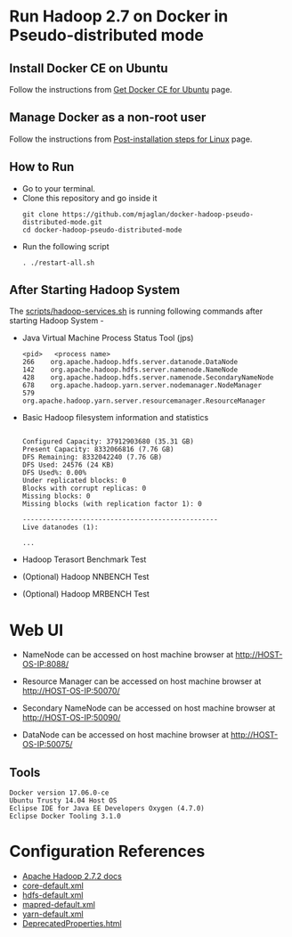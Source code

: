 # Run Hadoop 2.7 on Docker in Pseudo-distributed mode

## Install Docker CE on Ubuntu

Follow the instructions from [Get Docker CE for Ubuntu](https://docs.docker.com/engine/installation/linux/docker-ce/ubuntu/) page.


## Manage Docker as a non-root user

Follow the instructions from [Post-installation steps for Linux](https://docs.docker.com/engine/installation/linux/linux-postinstall/#manage-docker-as-a-non-root-user) page.


## How to Run
- Go to your terminal.
- Clone this repository and go inside it
	```
	git clone https://github.com/mjaglan/docker-hadoop-pseudo-distributed-mode.git
	cd docker-hadoop-pseudo-distributed-mode
	```
- Run the following script
	```
	. ./restart-all.sh
	```

## After Starting Hadoop System
The [scripts/hadoop-services.sh](scripts/hadoop-services.sh) is running following commands after starting Hadoop System - 

- Java Virtual Machine Process Status Tool (jps)
	```
   <pid>   <process name>
	266    org.apache.hadoop.hdfs.server.datanode.DataNode
	142    org.apache.hadoop.hdfs.server.namenode.NameNode
	428    org.apache.hadoop.hdfs.server.namenode.SecondaryNameNode
	678    org.apache.hadoop.yarn.server.nodemanager.NodeManager
	579    org.apache.hadoop.yarn.server.resourcemanager.ResourceManager
	```

- Basic Hadoop filesystem information and statistics
	```
	
	Configured Capacity: 37912903680 (35.31 GB)
	Present Capacity: 8332066816 (7.76 GB)
	DFS Remaining: 8332042240 (7.76 GB)
	DFS Used: 24576 (24 KB)
	DFS Used%: 0.00%
	Under replicated blocks: 0
	Blocks with corrupt replicas: 0
	Missing blocks: 0
	Missing blocks (with replication factor 1): 0
	
	-------------------------------------------------
	Live datanodes (1):
	
	...
	```
 
- Hadoop Terasort Benchmark Test

- (Optional) Hadoop NNBENCH Test

- (Optional) Hadoop MRBENCH Test

# Web UI

- NameNode can be accessed on host machine browser at [http://HOST-OS-IP:8088/](http://0.0.0.0:8088/)

- Resource Manager can be accessed on host machine browser at [http://HOST-OS-IP:50070/](http://0.0.0.0:50070/)

- Secondary NameNode can be accessed on host machine browser at [http://HOST-OS-IP:50090/](http://0.0.0.0:50090/)

- DataNode can be accessed on host machine browser at [http://HOST-OS-IP:50075/](http://0.0.0.0:50075/)

## Tools
```
Docker version 17.06.0-ce
Ubuntu Trusty 14.04 Host OS
Eclipse IDE for Java EE Developers Oxygen (4.7.0)
Eclipse Docker Tooling 3.1.0
```

# Configuration References
- [Apache Hadoop 2.7.2 docs](https://hadoop.apache.org/docs/r2.7.2/)
- [core-default.xml](https://hadoop.apache.org/docs/r2.7.2/hadoop-project-dist/hadoop-common/core-default.xml)
- [hdfs-default.xml](https://hadoop.apache.org/docs/r2.7.2/hadoop-project-dist/hadoop-hdfs/hdfs-default.xml)
- [mapred-default.xml](https://hadoop.apache.org/docs/r2.7.2/hadoop-mapreduce-client/hadoop-mapreduce-client-core/mapred-default.xml)
- [yarn-default.xml](https://hadoop.apache.org/docs/r2.7.2/hadoop-yarn/hadoop-yarn-common/yarn-default.xml)
- [DeprecatedProperties.html](https://hadoop.apache.org/docs/r2.7.2/hadoop-project-dist/hadoop-common/DeprecatedProperties.html)

